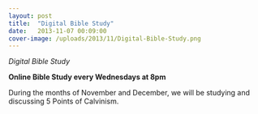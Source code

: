```yaml
---
layout: post
title:  "Digital Bible Study"
date:   2013-11-07 00:09:00
cover-image: /uploads/2013/11/Digital-Bible-Study.png
---
```

*Digital Bible Study*

**Online Bible Study every Wednesdays at 8pm**

During the months of November and December, we will be studying and discussing 5 Points of Calvinism.